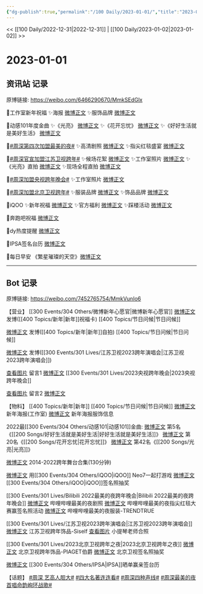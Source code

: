 ```yaml
---
{"dg-publish":true,"permalink":"/100 Daily/2023-01-01/","title":"2023-01-01","created":"2023-01-04T10:38:10.000+08:00","updated":"2023-04-11T14:46:32.503+08:00"}
---
```



<< [[100 Daily/2022-12-31\|2022-12-31]] | [[100 Daily/2023-01-02\|2023-01-02]] >>

# 2023-01-01

## 资讯站 记录

原博链接: https://weibo.com/6466290670/MmkSEdGlx

🌟工作室新年祝福
✨海报 [微博正文](https://m.weibo.cn/6466290670/4853033324515033)
✨服饰品牌 [微博正文](https://m.weibo.cn/6466290670/4853051037321279)

🌟动感101年度金曲
✨《光亮》 [微博正文](https://m.weibo.cn/6466290670/4853052056025084)
✨《花开忘忧》 [微博正文](https://m.weibo.cn/6466290670/4853052291423493)
✨《好好生活就是美好生活》 [微博正文](https://m.weibo.cn/6466290670/4853051599094751)

🌟[#周深第四次加盟最美的夜#](https://s.weibo.com/weibo?q=%23%E5%91%A8%E6%B7%B1%E7%AC%AC%E5%9B%9B%E6%AC%A1%E5%8A%A0%E7%9B%9F%E6%9C%80%E7%BE%8E%E7%9A%84%E5%A4%9C%23)
✨高清剧照 [微博正文](https://m.weibo.cn/6466290670/4853197540168847)
✨指尖红毯盛宴 [微博正文](https://m.weibo.cn/6466290670/4853224408882232)

🌟[#周深官宣加盟江苏卫视跨年#](https://s.weibo.com/weibo?q=%23%E5%91%A8%E6%B7%B1%E5%AE%98%E5%AE%A3%E5%8A%A0%E7%9B%9F%E6%B1%9F%E8%8B%8F%E5%8D%AB%E8%A7%86%E8%B7%A8%E5%B9%B4%23)
✨候场花絮 [微博正文](https://m.weibo.cn/6466290670/4853195094112635)
✨工作室照片 [微博正文](https://m.weibo.cn/6466290670/4853027452486801)
✨《光亮》直拍 [微博正文](https://m.weibo.cn/6466290670/4853053730333600)
✨现场全程直拍 [微博正文](https://m.weibo.cn/6466290670/4853050407913104)

🌟[#周深加盟央视跨年晚会#](https://s.weibo.com/weibo?q=%23%E5%91%A8%E6%B7%B1%E5%8A%A0%E7%9B%9F%E5%A4%AE%E8%A7%86%E8%B7%A8%E5%B9%B4%E6%99%9A%E4%BC%9A%23)
✨工作室照片 [微博正文](https://m.weibo.cn/6466290670/4853028157390994)

🌟[#周深加盟北京卫视跨年#](https://s.weibo.com/weibo?q=%23%E5%91%A8%E6%B7%B1%E5%8A%A0%E7%9B%9F%E5%8C%97%E4%BA%AC%E5%8D%AB%E8%A7%86%E8%B7%A8%E5%B9%B4%23)
✨服装品牌 [微博正文](https://m.weibo.cn/6466290670/4853038735688605)
✨饰品品牌 [微博正文](https://m.weibo.cn/6466290670/4853151787654482)

🌟iQOO ✨新年祝福 [微博正文](https://m.weibo.cn/6466290670/4853056813138975)
✨官方福利 [微博正文](https://m.weibo.cn/6466290670/4853061082678981)
✨踩楼活动 [微博正文](https://m.weibo.cn/6466290670/4853118536264069)

🌟奔跑吧祝福 [微博正文](https://m.weibo.cn/6466290670/4853053263977745)

🌟dy热度提醒 [微博正文](https://m.weibo.cn/6466290670/4853224915862492)

🌟IPSA签名台历 [微博正文](https://m.weibo.cn/6466290670/4853052781628736)

🌟每日早安 《繁星璀璨的天空》[微博正文](https://m.weibo.cn/6466290670/4853018041007773)

---
## Bot 记录

原博链接: https://weibo.com/7452765754/MmkVunIo6

【营业】
[[300 Events/304 Others/微博新年心愿官\|微博新年心愿官]]
[微博正文](https://m.weibo.cn/1736988591/4852890809667266) 发博([[400 Topics/新年\|新年]]祝福卡) [[400 Topics/节日问候\|节日问候]]

[微博正文](https://m.weibo.cn/1736988591/4852899023422373) 发博([[400 Topics/新年\|新年]]自拍) [[400 Topics/节日问候\|节日问候]]

[微博正文](https://m.weibo.cn/1736988591/4852906622196029) 发博([[300 Events/301 Lives/江苏卫视2023跨年演唱会\|江苏卫视2023跨年演唱会]])

[查看图片](https://wx2.sinaimg.cn/large/0088n2Pggy1h9ok2ts3h9j30yi074t92.jpg) 留言1 [微博正文](https://m.weibo.cn/3937348351/4852867988980691) [[300 Events/301 Lives/2023央视跨年晚会\|2023央视跨年晚会]]

[查看图片](https://wx1.sinaimg.cn/large/0088n2Pggy1h9ok2zmazxj30yi07774k.jpg) 留言2 [微博正文](https://m.weibo.cn/1259193624/4852895621321455)

【物料】
[[400 Topics/新年\|新年]] [[400 Topics/节日问候\|节日问候]]
[微博正文](https://m.weibo.cn/7478855230/4853032364279292) 新年海报(工作室)
[微博正文](https://m.weibo.cn/7710473200/4853048826398847) 新年海报服饰信息

2022最[[300 Events/304 Others/动感101\|动感101]]金曲:
[微博正文](https://m.weibo.cn/1738376280/4852886640791592) 第5名《[[200 Songs/好好生活就是美好生活\|好好生活就是美好生活]]》
[微博正文](https://m.weibo.cn/1738376280/4852848891801896) 第20名《[[200 Songs/花开忘忧\|花开忘忧]]》
[微博正文](https://m.weibo.cn/1738376280/4852797303167416) 第42名《[[200 Songs/光亮\|光亮]]》

[微博正文](https://m.weibo.cn/1371117067/4853213721006660) 2014-2022跨年舞台合集(130分钟)

[微博正文](https://m.weibo.cn/7478855230/4853055663376236) 用[[300 Events/304 Others/iQOO\|iQOO]] Neo7一起打游戏
[微博正文](https://m.weibo.cn/6960161079/4853056140746945) [[300 Events/304 Others/iQOO\|iQOO]]签名照抽奖

[[300 Events/301 Lives/Bilibili 2022最美的夜跨年晚会\|Bilibili 2022最美的夜跨年晚会]]
[微博正文](https://m.weibo.cn/7524193441/4853176047769728) 哔哩哔哩最美的夜剧照
[微博正文](https://m.weibo.cn/7524193441/4853070351048813) 哔哩哔哩最美的夜指尖红毯大赛赢签名照活动
[微博正文](https://m.weibo.cn/7530481592/4853216544560051) 哔哩哔哩最美的夜服装-TRENDTRUE

[[300 Events/301 Lives/江苏卫视2023跨年演唱会\|江苏卫视2023跨年演唱会]]
[微博正文](https://m.weibo.cn/7795445846/4853131073296229) 江苏卫视跨年饰品-Siself
[查看图片](https://wx2.sinaimg.cn/large/0088n2Pggy1h9ol4uzc29j30qk1b8nkj.jpg) 小提琴老师合照

[[300 Events/301 Lives/2023北京卫视跨年之夜\|2023北京卫视跨年之夜]]
[微博正文](https://m.weibo.cn/2043491874/4853137053327738) 北京卫视跨年饰品-PIAGET伯爵
[微博正文](https://m.weibo.cn/1779837945/4853090145277164) 北京卫视签名照抽奖

[微博正文](https://m.weibo.cn/1851789841/4853047974698342) [[300 Events/304 Others/IPSA\|IPSA]]晒单赢亲签台历

【话题】
[#周深 艺高人胆大#](https://s.weibo.com/weibo?q=%23%E5%91%A8%E6%B7%B1%20%E8%89%BA%E9%AB%98%E4%BA%BA%E8%83%86%E5%A4%A7%23)
[#四大名著连连看#](https://s.weibo.com/weibo?q=%23%E5%9B%9B%E5%A4%A7%E5%90%8D%E8%91%97%E8%BF%9E%E8%BF%9E%E7%9C%8B%23)
[#周深四种声线#](https://s.weibo.com/weibo?q=%23%E5%91%A8%E6%B7%B1%E5%9B%9B%E7%A7%8D%E5%A3%B0%E7%BA%BF%23)
[#周深最美的夜首唱命韵峋环战歌#](https://s.weibo.com/weibo?q=%23%E5%91%A8%E6%B7%B1%E6%9C%80%E7%BE%8E%E7%9A%84%E5%A4%9C%E9%A6%96%E5%94%B1%E5%91%BD%E9%9F%B5%E5%B3%8B%E7%8E%AF%E6%88%98%E6%AD%8C%23)
